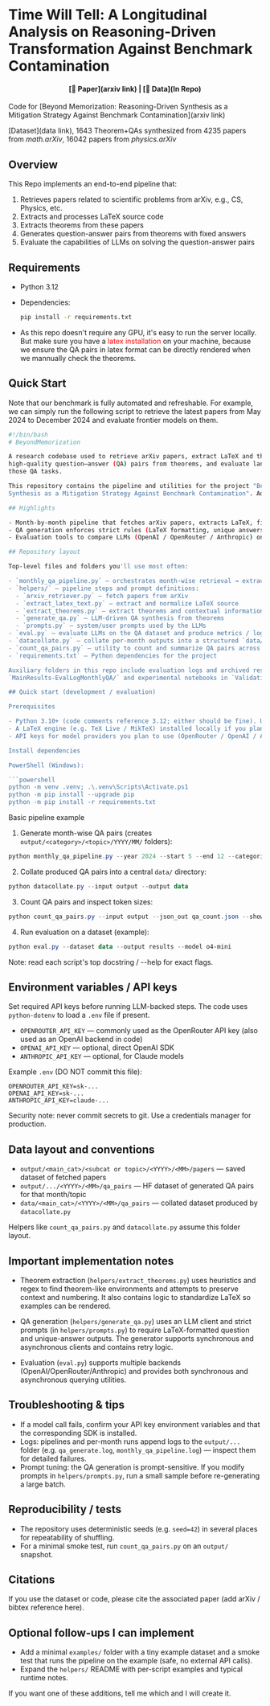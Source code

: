# Time Will Tell: A Longitudinal Analysis on Reasoning-Driven Transformation Against Benchmark Contamination

<div align="center">

#### [📄 Paper](arxiv link)  |  [🤗 Data](In Repo) 
</div>

Code for [Beyond Memorization: Reasoning-Driven Synthesis as a Mitigation Strategy Against Benchmark Contamination](arxiv link)

[Dataset](data link), 1643 Theorem+QAs synthesized from 4235 papers from *math.arXiv*, 16042 papers from *physics.arXiv*

## Overview

This Repo implements an end-to-end pipeline that:
1. Retrieves papers related to scientific problems from arXiv, e.g., CS, Physics, etc.
2. Extracts and processes LaTeX source code
3. Extracts theorems from these papers
4. Generates question-answer pairs from theorems with fixed answers
5. Evaluate the capabilities of LLMs on solving the question-answer pairs

## Requirements

- Python 3.12
- Dependencies:
  ```bash
  pip install -r requirements.txt
  ```

- As this repo doesn't require any GPU, it's easy to run the server locally. But make sure you have a    <span style="color:red">latex installation</span>  on your machine, because we ensure the QA pairs in latex format can be directly rendered when we mannually check the theorems.

## Quick Start

Note that our benchmark is fully automated and refreshable. For example, we can simply run the following script to retrieve the latest papers from May 2024 to December 2024 and evaluate frontier models on them.

```bash
#!/bin/bash
# BeyondMemorization

A research codebase used to retrieve arXiv papers, extract LaTeX and theorems, synthesize
high-quality question–answer (QA) pairs from theorems, and evaluate language models on
those QA tasks.

This repository contains the pipeline and utilities for the project "Beyond Memorization: Reasoning-Driven
Synthesis as a Mitigation Strategy Against Benchmark Contamination". Add paper / dataset links here.

## Highlights

- Month-by-month pipeline that fetches arXiv papers, extracts LaTeX, finds theorems, and synthesizes QA pairs.
- QA generation enforces strict rules (LaTeX formatting, unique answers) to produce renderable, verifiable items.
- Evaluation tools to compare LLMs (OpenAI / OpenRouter / Anthropic) on the generated QA benchmark.

## Repository layout

Top-level files and folders you'll use most often:

- `monthly_qa_pipeline.py` — orchestrates month-wise retrieval → extraction → theorem extraction → QA generation.
- `helpers/` — pipeline steps and prompt definitions:
  - `arxiv_retriever.py` — fetch papers from arXiv
  - `extract_latex_text.py` — extract and normalize LaTeX source
  - `extract_theorems.py` — extract theorems and contextual information
  - `generate_qa.py` — LLM-driven QA synthesis from theorems
  - `prompts.py` — system/user prompts used by the LLMs
- `eval.py` — evaluate LLMs on the QA dataset and produce metrics / logs
- `datacollate.py` — collate per-month outputs into a structured `data/` tree
- `count_qa_pairs.py` — utility to count and summarize QA pairs across outputs
- `requirements.txt` — Python dependencies for the project

Auxiliary folders in this repo include evaluation logs and archived results in
`MainResults-EvalLogMonthlyQA/` and experimental notebooks in `ValidationExp*`.

## Quick start (development / evaluation)

Prerequisites

- Python 3.10+ (code comments reference 3.12; either should be fine). Use a virtual environment.
- A LaTeX engine (e.g. TeX Live / MikTeX) installed locally if you plan to render LaTeX examples.
- API keys for model providers you plan to use (OpenRouter / OpenAI / Anthropic).

Install dependencies

PowerShell (Windows):

```powershell
python -m venv .venv; .\.venv\Scripts\Activate.ps1
python -m pip install --upgrade pip
python -m pip install -r requirements.txt
```

Basic pipeline example

1) Generate month-wise QA pairs (creates `output/<category>/<topic>/YYYY/MM/` folders):

```powershell
python monthly_qa_pipeline.py --year 2024 --start 5 --end 12 --categories math,cs --papers-step 100
```

2) Collate produced QA pairs into a central `data/` directory:

```powershell
python datacollate.py --input output --output data
```

3) Count QA pairs and inspect token sizes:

```powershell
python count_qa_pairs.py --input output --json_out qa_count.json --show_exceed_tokens True
```

4) Run evaluation on a dataset (example):

```powershell
python eval.py --dataset data --output results --model o4-mini
```

Note: read each script's top docstring / --help for exact flags.

## Environment variables / API keys

Set required API keys before running LLM-backed steps. The code uses `python-dotenv` to load a `.env` file
if present.

- `OPENROUTER_API_KEY` — commonly used as the OpenRouter API key (also used as an OpenAI backend in code)
- `OPENAI_API_KEY` — optional, direct OpenAI SDK
- `ANTHROPIC_API_KEY` — optional, for Claude models

Example `.env` (DO NOT commit this file):

```text
OPENROUTER_API_KEY=sk-...
OPENAI_API_KEY=sk-...
ANTHROPIC_API_KEY=claude-...
```

Security note: never commit secrets to git. Use a credentials manager for production.

## Data layout and conventions

- `output/<main_cat>/<subcat or topic>/<YYYY>/<MM>/papers` — saved dataset of fetched papers
- `output/.../<YYYY>/<MM>/qa_pairs` — HF dataset of generated QA pairs for that month/topic
- `data/<main_cat>/<YYYY>/<MM>/qa_pairs` — collated dataset produced by `datacollate.py`

Helpers like `count_qa_pairs.py` and `datacollate.py` assume this folder layout.

## Important implementation notes

- Theorem extraction (`helpers/extract_theorems.py`) uses heuristics and regex to find theorem-like environments
  and attempts to preserve context and numbering. It also contains logic to standardize LaTeX so examples
  can be rendered.

- QA generation (`helpers/generate_qa.py`) uses an LLM client and strict prompts (in `helpers/prompts.py`) to
  require LaTeX-formatted question and unique-answer outputs. The generator supports synchronous and
  asynchronous clients and contains retry logic.

- Evaluation (`eval.py`) supports multiple backends (OpenAI/OpenRouter/Anthropic) and provides both
  synchronous and asynchronous querying utilities.

## Troubleshooting & tips

- If a model call fails, confirm your API key environment variables and that the corresponding SDK is installed.
- Logs: pipelines and per-month runs append logs to the `output/...` folder (e.g. `qa_generate.log`,
  `monthly_qa_pipeline.log`) — inspect them for detailed failures.
- Prompt tuning: the QA generation is prompt-sensitive. If you modify prompts in `helpers/prompts.py`, run a
  small sample before re-generating a large batch.

## Reproducibility / tests

- The repository uses deterministic seeds (e.g. `seed=42`) in several places for repeatability of shuffling.
- For a minimal smoke test, run `count_qa_pairs.py` on an `output/` snapshot.

## Citations

If you use the dataset or code, please cite the associated paper (add arXiv / bibtex reference here).

## Optional follow-ups I can implement

- Add a minimal `examples/` folder with a tiny example dataset and a smoke test that runs the pipeline on
  the example (safe, no external API calls).
- Expand the `helpers/` README with per-script examples and typical runtime notes.

If you want one of these additions, tell me which and I will create it.





